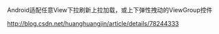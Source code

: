 Android适配任意View下拉刷新上拉加载，或上下弹性拽动的ViewGroup控件

http://blog.csdn.net/huanghuangjin/article/details/78244333
